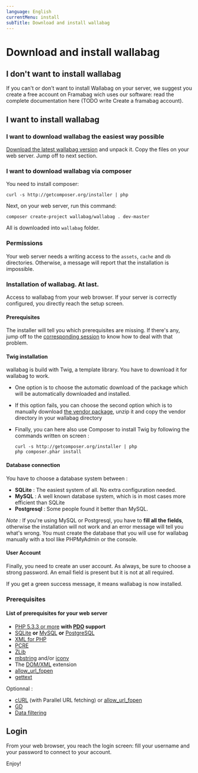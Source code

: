 ```yaml
---
language: English
currentMenu: install
subTitle: Download and install wallabag
---
```


# Download and install wallabag
## I don't want to install wallabag

If you can't or don't want to install Wallabag on your server, we suggest you create a free account on Framabag wich uses our software: read the complete documentation here (TODO write Create a framabag account).

## I want to install wallabag

### I want to download wallabag the easiest way possible

[Download the latest wallabag version](http://wllbg.org/latest) and unpack it. Copy the files on your web server. Jump off to next section.

### I want to download wallabag via composer

You need to install composer: 

    curl -s http://getcomposer.org/installer | php

Next, on your web server, run this command: 

    composer create-project wallabag/wallabag . dev-master

All is downloaded into `wallabag` folder.

### Permissions

Your web server needs a writing access to the `assets`, `cache` and `db` directories. Otherwise, a message will report that the installation is impossible.

### Installation of wallabag. At last.

Access to wallabag from your web browser. If your server is correctly configured, you directly reach the setup screen. 

#### Prerequisites
The installer will tell you which prerequisites are missing. If there's any, jump off to the [corresponding session](#Prerequisites) to know how to deal with that problem.

#### Twig installation
wallabag is build with Twig, a template library. You have to download it for wallabag to work.
* One option is to choose the automatic download of the package which will be automatically downloaded and installed.
* If this option fails, you can choose the second option which is to manually download [the vendor package](http://wllbg.org/vendor), unzip it and copy the vendor directory in your wallabag directory
* Finally, you can here also use Composer to install Twig by following the commands written on screen :

    ```
    curl -s http://getcomposer.org/installer | php
    php composer.phar install
    ```

#### Database connection
You have to choose a database system between :
* **SQLite** : The easiest system of all. No extra configuration needed.
* **MySQL** : A well known database system, which is in most cases more efficient than SQLite
* **Postgresql** : Some people found it better than MySQL.

*Note :* If you're using MySQL or Postgresql, you have to **fill all the fields**, otherwise the installation will not work and an error message will tell you what's wrong. You must create the database that you will use for wallabag manually with a tool like PHPMyAdmin or the console.

#### User Account
Finally, you need to create an user account. As always, be sure to choose a strong password.
An email field is present but it is not at all required.

If you get a green success message, it means wallabag is now installed.

### <a name="Prerequisites"></a>Prerequisites
#### List of prerequisites for your web server

* [PHP 5.3.3 or more](http://php.net/manual/en/install.php) **with [PDO](http://php.net/manual/en/book.pdo.php) support**
* [SQLite](http://php.net/manual/en/book.sqlite.php) **or** [MySQL](http://php.net/manual/fr/book.mysql.php) **or** [PostgreSQL](http://php.net/manual/en/book.pgsql.php)
* [XML for PHP](http://php.net/xml)
* [PCRE](http://php.net/pcre)
* [ZLib](http://php.net/zlib)
* [mbstring](http://php.net/mbstring) and/or [iconv](http://php.net/iconv)
* The [DOM/XML](http://php.net/manual/en/book.dom.php) extension
* [allow_url_fopen](http://www.php.net/manual/en/filesystem.configuration.php#ini.allow-url-fopen)
* [gettext](http://php.net/manual/en/book.gettext.php)

Optionnal :
* [cURL](http://php.net/curl) (with Parallel URL fetching) or [allow_url_fopen](http://www.php.net/manual/en/filesystem.configuration.php#ini.allow-url-fopen)
* [GD](http://php.net/manual/en/book.image.php)
* [Data filtering](http://php.net/manual/book.filter.php)


## Login

From your web browser, you reach the login screen: fill your username and your password to connect to your account.

Enjoy!
